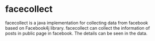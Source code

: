facecollect
===========
facecollect is a java implementation for collecting data from facebook based on Facebook4j library.
facecollect can collect the information of posts in public page in facebook.
The details can be seen in the data.
